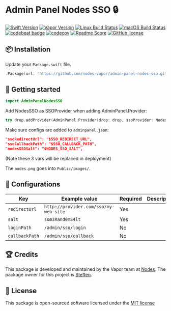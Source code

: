 # Admin Panel Nodes SSO 🔒
[![Swift Version](https://img.shields.io/badge/Swift-3.1-brightgreen.svg)](http://swift.org)
[![Vapor Version](https://img.shields.io/badge/Vapor-2-F6CBCA.svg)](http://vapor.codes)
[![Linux Build Status](https://img.shields.io/circleci/project/github/nodes-vapor/admin-panel-nodes-sso.svg?label=Linux)](https://circleci.com/gh/nodes-vapor/admin-panel-nodes-sso)
[![macOS Build Status](https://img.shields.io/travis/nodes-vapor/admin-panel-nodes-sso.svg?label=macOS)](https://travis-ci.org/nodes-vapor/admin-panel-nodes-sso)
[![codebeat badge](https://codebeat.co/badges/52c2f960-625c-4a63-ae63-52a24d747da1)](https://codebeat.co/projects/github-com-nodes-vapor-admin-panel-nodes-sso)
[![codecov](https://codecov.io/gh/nodes-vapor/admin-panel-nodes-sso/branch/master/graph/badge.svg)](https://codecov.io/gh/nodes-vapor/admin-panel-nodes-sso)
[![Readme Score](http://readme-score-api.herokuapp.com/score.svg?url=https://github.com/nodes-vapor/admin-panel-nodes-sso)](http://clayallsopp.github.io/readme-score?url=https://github.com/nodes-vapor/admin-panel-nodes-sso)
[![GitHub license](https://img.shields.io/badge/license-MIT-blue.svg)](https://raw.githubusercontent.com/nodes-vapor/admin-panel-nodes-sso/master/LICENSE)


## 📦 Installation

Update your `Package.swift` file.
```swift
.Package(url: "https://github.com/nodes-vapor/admin-panel-nodes-sso.git", majorVersion: 0)
```


## 🚀 Getting started

```swift
import AdminPanelNodesSSO
```

Add NodesSSO as SSOProvider when adding AdminPanel.Provider:

```swift
try drop.addProvider(AdminPanel.Provider(drop: drop, ssoProvider: NodesSSO(droplet: drop)))
```

Make sure configs are added to `adminpanel.json`:

```json
"ssoRedirectUrl": "$SSO_REDIRECT_URL",
"ssoCallbackPath": "$SSO_CALLBACK_PATH",
"nodesSSOSalt": "$NODES_SSO_SALT",
```

(Note these 3 vars will be replaced in deployment)

The `nodes.png` goes into `Public/images/`.

## 🔧 Configurations

| Key            | Example value                         | Required | Description |
| -------------- | ------------------------------------- | -------- | ----------- |
| `redirectUrl`  | `http://provider.com/sso/my-web-site` | Yes      |             |
| `salt`         | `som3Rand0mS4lt`                      | Yes      |             |
| `loginPath`    | `/admin/sso/login`                    | No       |             |
| `callbackPath` | `/admin/sso/callback`                 | No       |             |




## 🏆 Credits

This package is developed and maintained by the Vapor team at [Nodes](https://www.nodes.dk).
The package owner for this project is [Steffen](https://github.com/steffendsommer).

## 📄 License

This package is open-sourced software licensed under the [MIT license](http://opensource.org/licenses/MIT)
